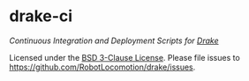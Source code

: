 # drake-ci

*Continuous Integration and Deployment Scripts for [Drake](https://drake.mit.edu)*

Licensed under the [BSD 3-Clause License](LICENSE). Please file issues to
<https://github.com/RobotLocomotion/drake/issues>.
